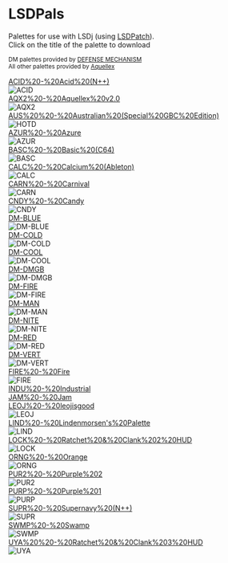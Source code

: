 # LSDPals
Palettes for use with LSDj (using [LSDPatch](https://github.com/jkotlinski/lsdpatch)).<br />
Click on the title of the palette to download<br />

<sub>DM palettes provided by [DEFENSE MECHANISM](https://defensemech.com/)</sub><br />
<sub>All other palettes provided by [Aquellex](https://soundcloud.com/aquellex)</sub><br />

[ACID%20-%20Acid%20(N++)](https://github.com/urbster1/lsdpals/raw/master/lsdpal/ACID%20-%20Acid%20(N++).lsdpal)<br />
![ACID](png/ACID.png)<br />
[AQX2%20-%20Aquellex%20v2.0](https://github.com/urbster1/lsdpals/raw/master/lsdpal/AQX2%20-%20Aquellex%20v2.0.lsdpal)<br />
![AQX2](png/AQX2.png)<br />
[AUS%20%20-%20Australian%20(Special%20GBC%20Edition)](https://github.com/urbster1/lsdpals/raw/master/lsdpal/AUS%20%20-%20Australian%20(Special%20GBC%20Edition).lsdpal)<br />
![HOTD](png/HOTD.png)<br />
[AZUR%20-%20Azure](https://github.com/urbster1/lsdpals/raw/master/lsdpal/AZUR%20-%20Azure.lsdpal)<br />
![AZUR](png/AZUR.png)<br />
[BASC%20-%20Basic%20(C64)](https://github.com/urbster1/lsdpals/raw/master/lsdpal/BASC%20-%20Basic%20(C64).lsdpal)<br />
![BASC](png/BASC.png)<br />
[CALC%20-%20Calcium%20(Ableton)](https://github.com/urbster1/lsdpals/raw/master/lsdpal/CALC%20-%20Calcium%20(Ableton).lsdpal)<br />
![CALC](png/CALC.png)<br />
[CARN%20-%20Carnival](https://github.com/urbster1/lsdpals/raw/master/lsdpal/CARN%20-%20Carnival.lsdpal)<br />
![CARN](png/CARN.png)<br />
[CNDY%20-%20Candy](https://github.com/urbster1/lsdpals/raw/master/lsdpal/CNDY%20-%20Candy.lsdpal)<br />
![CNDY](png/CNDY.png)<br />
[DM-BLUE](https://github.com/urbster1/lsdpals/raw/master/lsdpal/DM-BLUE.lsdpal)<br />
![DM-BLUE](png/DM-BLUE.png)<br />
[DM-COLD](https://github.com/urbster1/lsdpals/raw/master/lsdpal/DM-COLD.lsdpal)<br />
![DM-COLD](png/DM-COLD.png)<br />
[DM-COOL](https://github.com/urbster1/lsdpals/raw/master/lsdpal/DM-COOL.lsdpal)<br />
![DM-COOL](png/DM-COOL.png)<br />
[DM-DMGB](https://github.com/urbster1/lsdpals/raw/master/lsdpal/DM-DMGB.lsdpal)<br />
![DM-DMGB](png/DM-DMGB.png)<br />
[DM-FIRE](https://github.com/urbster1/lsdpals/raw/master/lsdpal/DM-FIRE.lsdpal)<br />
![DM-FIRE](png/DM-FIRE.png)<br />
[DM-MAN](https://github.com/urbster1/lsdpals/raw/master/lsdpal/DM-MAN.lsdpal)<br />
![DM-MAN](png/DM-MAN.png)<br />
[DM-NITE](https://github.com/urbster1/lsdpals/raw/master/lsdpal/DM-NITE.lsdpal)<br />
![DM-NITE](png/DM-NITE.png)<br />
[DM-RED](https://github.com/urbster1/lsdpals/raw/master/lsdpal/DM-RED.lsdpal)<br />
![DM-RED](png/DM-RED.png)<br />
[DM-VERT](https://github.com/urbster1/lsdpals/raw/master/lsdpal/DM-VERT.lsdpal)<br />
![DM-VERT](png/DM-VERT.png)<br />
[FIRE%20-%20Fire](https://github.com/urbster1/lsdpals/raw/master/lsdpal/FIRE%20-%20Fire.lsdpal)<br />
![FIRE](png/FIRE.png)<br />
[INDU%20-%20Industrial](https://github.com/urbster1/lsdpals/raw/master/lsdpal/INDU%20-%20Industrial.lsdpal)<br />
[JAM%20-%20Jam](https://github.com/urbster1/lsdpals/raw/master/lsdpal/JAM%20-%20Jam.lsdpal)<br />
[LEOJ%20-%20leojisgood](https://github.com/urbster1/lsdpals/raw/master/lsdpal/LEOJ%20-%20leojisgood.lsdpal)<br />
![LEOJ](png/LEOJ.png)<br />
[LIND%20-%20Lindenmorsen's%20Palette](https://github.com/urbster1/lsdpals/raw/master/lsdpal/LIND%20-%20Lindenmorsen's%20Palette.lsdpal)<br />
![LIND](png/LIND.png)<br />
[LOCK%20-%20Ratchet%20&%20Clank%202%20HUD](https://github.com/urbster1/lsdpals/raw/master/lsdpal/LOCK%20-%20Ratchet%20&%20Clank%202%20HUD.lsdpal)<br />
![LOCK](png/LOCK.png)<br />
[ORNG%20-%20Orange](https://github.com/urbster1/lsdpals/raw/master/lsdpal/ORNG%20-%20Orange.lsdpal)<br />
![ORNG](png/ORNG.png)<br />
[PUR2%20-%20Purple%202](https://github.com/urbster1/lsdpals/raw/master/lsdpal/PUR2%20-%20Purple%202.lsdpal)<br />
![PUR2](png/PUR2.png)<br />
[PURP%20-%20Purple%201](https://github.com/urbster1/lsdpals/raw/master/lsdpal/PURP%20-%20Purple%201.lsdpal)<br />
![PURP](png/PURP.png)<br />
[SUPR%20-%20Supernavy%20(N++)](https://github.com/urbster1/lsdpals/raw/master/lsdpal/SUPR%20-%20Supernavy%20(N++).lsdpal)<br />
![SUPR](png/SUPR.png)<br />
[SWMP%20-%20Swamp](https://github.com/urbster1/lsdpals/raw/master/lsdpal/SWMP%20-%20Swamp.lsdpal)<br />
![SWMP](png/SWMP.png)<br />
[UYA%20%20-%20Ratchet%20&%20Clank%203%20HUD](https://github.com/urbster1/lsdpals/raw/master/lsdpal/UYA%20%20-%20Ratchet%20&%20Clank%203%20HUD.lsdpal)<br />
![UYA](png/UYA.png)<br />
